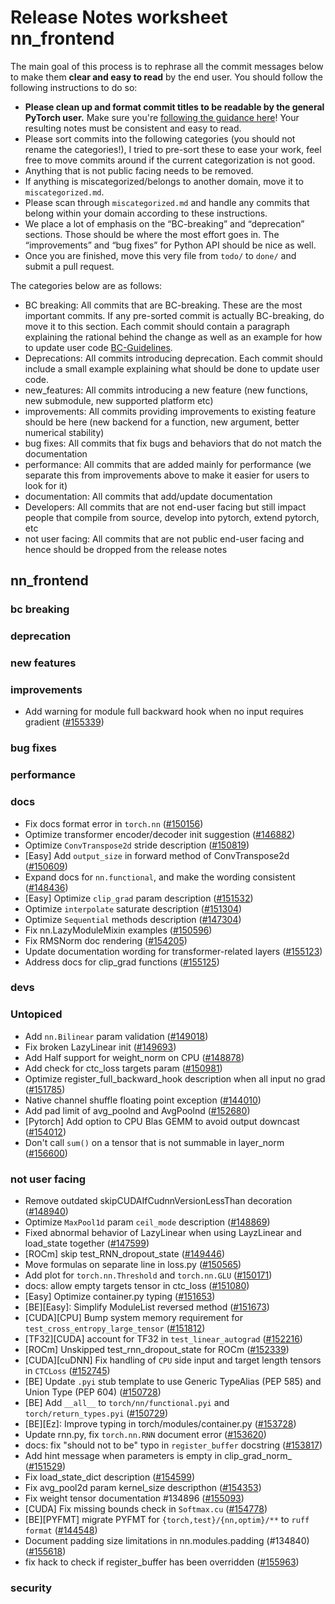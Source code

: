 
# Release Notes worksheet nn_frontend

The main goal of this process is to rephrase all the commit messages below to make them **clear and easy to read** by the end user. You should follow the following instructions to do so:

* **Please clean up and format commit titles to be readable by the general PyTorch user.** Make sure you're [following the guidance here](https://docs.google.com/document/d/14OmgGBr1w6gl1VO47GGGdwrIaUNr92DFhQbY_NEk8mQ/edit)! Your resulting notes must be consistent and easy to read.
* Please sort commits into the following categories (you should not rename the categories!), I tried to pre-sort these to ease your work, feel free to move commits around if the current categorization is not good.
* Anything that is not public facing needs to be removed.
* If anything is miscategorized/belongs to another domain, move it to `miscategorized.md`.
* Please scan through `miscategorized.md` and handle any commits that belong within your domain according to these instructions.
* We place a lot of emphasis on the “BC-breaking” and “deprecation” sections. Those should be where the most effort goes in. The “improvements” and “bug fixes” for Python API should be nice as well.
* Once you are finished, move this very file from `todo/` to `done/` and submit a pull request.

The categories below are as follows:

* BC breaking: All commits that are BC-breaking. These are the most important commits. If any pre-sorted commit is actually BC-breaking, do move it to this section. Each commit should contain a paragraph explaining the rational behind the change as well as an example for how to update user code [BC-Guidelines](https://docs.google.com/document/d/14OmgGBr1w6gl1VO47GGGdwrIaUNr92DFhQbY_NEk8mQ/edit#heading=h.a9htwgvvec1m).
* Deprecations: All commits introducing deprecation. Each commit should include a small example explaining what should be done to update user code.
* new_features: All commits introducing a new feature (new functions, new submodule, new supported platform etc)
* improvements: All commits providing improvements to existing feature should be here (new backend for a function, new argument, better numerical stability)
* bug fixes: All commits that fix bugs and behaviors that do not match the documentation
* performance: All commits that are added mainly for performance (we separate this from improvements above to make it easier for users to look for it)
* documentation: All commits that add/update documentation
* Developers: All commits that are not end-user facing but still impact people that compile from source, develop into pytorch, extend pytorch, etc
* not user facing: All commits that are not public end-user facing and hence should be dropped from the release notes

## nn_frontend
### bc breaking
### deprecation
### new features
### improvements
- Add warning for module full backward hook when no input requires gradient ([#155339](https://github.com/pytorch/pytorch/pull/155339))
### bug fixes
### performance
### docs
- Fix docs format error in `torch.nn` ([#150156](https://github.com/pytorch/pytorch/pull/150156))
- Optimize transformer encoder/decoder init suggestion ([#146882](https://github.com/pytorch/pytorch/pull/146882))
- Optimize `ConvTranspose2d` stride description ([#150819](https://github.com/pytorch/pytorch/pull/150819))
- [Easy] Add `output_size` in forward method of ConvTranspose2d ([#150609](https://github.com/pytorch/pytorch/pull/150609))
- Expand docs for `nn.functional`, and make the wording consistent ([#148436](https://github.com/pytorch/pytorch/pull/148436))
- [Easy] Optimize `clip_grad` param description ([#151532](https://github.com/pytorch/pytorch/pull/151532))
- Optimize `interpolate` saturate description ([#151304](https://github.com/pytorch/pytorch/pull/151304))
- Optimize `Sequential` methods description ([#147304](https://github.com/pytorch/pytorch/pull/147304))
- Fix nn.LazyModuleMixin examples ([#150596](https://github.com/pytorch/pytorch/pull/150596))
- Fix RMSNorm doc rendering ([#154205](https://github.com/pytorch/pytorch/pull/154205))
- Update documentation wording for transformer-related layers ([#155123](https://github.com/pytorch/pytorch/pull/155123))
- Address docs for clip_grad functions ([#155125](https://github.com/pytorch/pytorch/pull/155125))
### devs
### Untopiced
- Add `nn.Bilinear` param validation ([#149018](https://github.com/pytorch/pytorch/pull/149018))
- Fix broken LazyLinear init ([#149693](https://github.com/pytorch/pytorch/pull/149693))
- Add Half support for weight_norm on CPU ([#148878](https://github.com/pytorch/pytorch/pull/148878))
- Add check for ctc_loss targets param ([#150981](https://github.com/pytorch/pytorch/pull/150981))
- Optimize register_full_backward_hook description when all input no grad ([#151785](https://github.com/pytorch/pytorch/pull/151785))
- Native channel shuffle floating point exception ([#144010](https://github.com/pytorch/pytorch/pull/144010))
- Add pad limit of avg_poolnd and AvgPoolnd ([#152680](https://github.com/pytorch/pytorch/pull/152680))
- [Pytorch] Add option to CPU Blas GEMM to avoid output downcast ([#154012](https://github.com/pytorch/pytorch/pull/154012))
- Don't call `sum()` on a tensor that is not summable in layer_norm ([#156600](https://github.com/pytorch/pytorch/pull/156600))
### not user facing
- Remove outdated skipCUDAIfCudnnVersionLessThan decoration ([#148940](https://github.com/pytorch/pytorch/pull/148940))
- Optimize `MaxPool1d` param `ceil_mode` description ([#148869](https://github.com/pytorch/pytorch/pull/148869))
- Fixed abnormal behavior of LazyLinear when using LayzLinear and load_state together ([#147599](https://github.com/pytorch/pytorch/pull/147599))
- [ROCm] skip test_RNN_dropout_state ([#149446](https://github.com/pytorch/pytorch/pull/149446))
- Move formulas on separate line in loss.py ([#150565](https://github.com/pytorch/pytorch/pull/150565))
- Add plot for `torch.nn.Threshold` and `torch.nn.GLU` ([#150171](https://github.com/pytorch/pytorch/pull/150171))
- docs: allow empty targets tensor in ctc_loss ([#151080](https://github.com/pytorch/pytorch/pull/151080))
- [Easy] Optimize container.py typing ([#151653](https://github.com/pytorch/pytorch/pull/151653))
- [BE][Easy]: Simplify ModuleList reversed method ([#151673](https://github.com/pytorch/pytorch/pull/151673))
- [CUDA][CPU] Bump system memory requirement for `test_cross_entropy_large_tensor` ([#151812](https://github.com/pytorch/pytorch/pull/151812))
- [TF32][CUDA] account for TF32 in `test_linear_autograd` ([#152216](https://github.com/pytorch/pytorch/pull/152216))
- [ROCm] Unskipped test_rnn_dropout_state for ROCm ([#152339](https://github.com/pytorch/pytorch/pull/152339))
- [CUDA][cuDNN] Fix handling of `CPU` side input and target length tensors in `CTCLoss` ([#152745](https://github.com/pytorch/pytorch/pull/152745))
- [BE] Update `.pyi` stub template to use Generic TypeAlias (PEP 585) and Union Type (PEP 604) ([#150728](https://github.com/pytorch/pytorch/pull/150728))
- [BE] Add `__all__` to `torch/nn/functional.pyi` and `torch/return_types.pyi` ([#150729](https://github.com/pytorch/pytorch/pull/150729))
- [BE][Ez]: Improve typing in torch/modules/container.py ([#153728](https://github.com/pytorch/pytorch/pull/153728))
- Update rnn.py, fix `torch.nn.RNN` document error ([#153620](https://github.com/pytorch/pytorch/pull/153620))
- docs: fix "should not to be" typo in `register_buffer` docstring ([#153817](https://github.com/pytorch/pytorch/pull/153817))
- Add hint message when parameters is empty in clip_grad_norm_ ([#151529](https://github.com/pytorch/pytorch/pull/151529))
- Fix load_state_dict description ([#154599](https://github.com/pytorch/pytorch/pull/154599))
- Fix avg_pool2d param kernel_size descripthon ([#154353](https://github.com/pytorch/pytorch/pull/154353))
- Fix weight tensor documentation #134896 ([#155093](https://github.com/pytorch/pytorch/pull/155093))
- [CUDA] Fix missing bounds check in `Softmax.cu` ([#154778](https://github.com/pytorch/pytorch/pull/154778))
- [BE][PYFMT] migrate PYFMT for `{torch,test}/{nn,optim}/**` to `ruff format` ([#144548](https://github.com/pytorch/pytorch/pull/144548))
- Document padding size limitations in nn.modules.padding (#134840) ([#155618](https://github.com/pytorch/pytorch/pull/155618))
- fix hack to check if register_buffer has been overridden ([#155963](https://github.com/pytorch/pytorch/pull/155963))
### security
